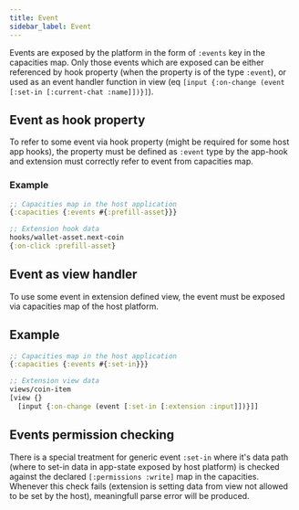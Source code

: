 ```yaml
---
title: Event
sidebar_label: Event
---
```


Events are exposed by the platform in the form of `:events` key in the capacities map.
Only those events which are exposed can be either referenced by hook property (when the property is of the type `:event`),
or used as an event handler function in view (eq `[input {:on-change (event [:set-in [:current-chat :name]])}]`).

## Event as hook property

To refer to some event via hook property (might be required for some host app hooks), the property must be defined as `:event` type
by the app-hook and extension must correctly refer to event from capacities map.

### Example

```clojure
;; Capacities map in the host application
{:capacities {:events #{:prefill-asset}}}

;; Extension hook data
hooks/wallet-asset.next-coin
{:on-click :prefill-asset}
```

## Event as view handler

To use some event in extension defined view, the event must be exposed via capacities map of the host platform.

## Example

```clojure
;; Capacities map in the host application
{:capacities {:events #{:set-in}}}

;; Extension view data
views/coin-item
[view {}
  [input {:on-change (event [:set-in [:extension :input]])}]]
```

## Events permission checking

There is a special treatment for generic event `:set-in` where it's data path (where to set-in data in app-state exposed by host platform)
is checked against the declared `[:permissions :write]` map in the capacities. 
Whenever this check fails (extension is setting data from view not allowed to be set by the host), meaningfull parse error will be produced.
